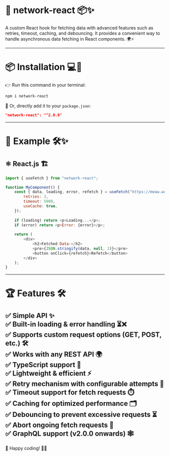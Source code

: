# 🚀 network-react 📦✨

A custom React hook for fetching data with advanced features such as retries, timeout, caching, and debouncing. It provides a convenient way to handle asynchronous data fetching in React components. 🌍⚡

---

# 📦 Installation 💻🔧

👉 Run this command in your terminal:

```bash
npm i network-react
```

🎯 Or, directly add it to your `package.json`:

```json
"network-react": "^2.0.0"
```

---

# 🚀 Example 🛠️✨
## ⚛️ React.js 🏗️

```javascript
import { useFetch } from "network-react";

function MyComponent() {
    const { data, loading, error, refetch } = useFetch("https://meaw.woof.com/data", {
        retries: 3,
        timeout: 5000,
        useCache: true,
    });
    
    if (loading) return <p>Loading...</p>;
    if (error) return <p>Error: {error}</p>;
    
    return (
        <div>
            <h2>Fetched Data:</h2>
            <pre>{JSON.stringify(data, null, 2)}</pre>
            <button onClick={refetch}>Refetch</button>
        </div>
    );
}
```

---

# 🏆 Features 🛠️

✅ Simple API ✨  
✅ Built-in loading & error handling ⏳❌  
✅ Supports custom request options (GET, POST, etc.) 🛠️  
✅ Works with any REST API 🌍  
✅ TypeScript support 📜  
✅ Lightweight & efficient ⚡  
✅ Retry mechanism with configurable attempts 🔄  
✅ Timeout support for fetch requests ⏱️  
✅ Caching for optimized performance 🗂️  
✅ Debouncing to prevent excessive requests ⏳  
✅ Abort ongoing fetch requests 🚫  
✅ GraphQL support (v2.0.0 onwards) 🕸️
---

🎉 Happy coding! 🚀🔥
